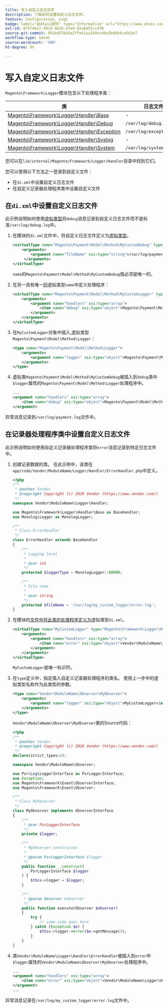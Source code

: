 ```yaml
---
title: 写入自定义日志文件
description: 了解如何设置自定义日志文件。
feature: Configuration, Logs
badge: label="由Atwix提供" type="Informative" url="https://www.atwix.com/" tooltip="阿特维克斯"
exl-id: 875f45e7-30c9-4b1b-afe9-d1a8d51ccdf0
source-git-commit: 991bd5fb34a2ffe61aa194ec46e2b04b4ce5b3e7
workflow-type: tm+mt
source-wordcount: '309'
ht-degree: 0%

---
```


# 写入自定义日志文件

`Magento\Framework\Logger`模块包含以下处理程序类：

| 类 | 日志文件 |
| ----- | -------- |
| [Magento\Framework\Logger\Handler\Base][base] | - |
| [Magento\Framework\Logger\Handler\Debug][debug] | `/var/log/debug.log` |
| [Magento\Framework\Logger\Handler\Exception][exception] | `/var/log/exception.log` |
| [Magento\Framework\Logger\Handler\Syslog][syslog] | - |
| [Magento\Framework\Logger\Handler\System][system] | `/var/log/system.log` |

您可以在`lib/internal/Magento/Framework/Logger/Handler`目录中找到它们。

您可以使用以下方法之一登录到自定义文件：

- 在`di.xml`中设置自定义日志文件
- 在自定义记录器处理程序类中设置自定义文件

## 在`di.xml`中设置自定义日志文件

此示例说明如何使用[虚拟类型](https://developer.adobe.com/commerce/php/development/build/dependency-injection-file/#virtual-types)将`debug`消息记录到自定义日志文件而不是标准`/var/log/debug.log`中。

1. 在模块的`di.xml`文件中，将自定义日志文件定义为[虚拟类型](https://developer.adobe.com/commerce/php/development/build/dependency-injection-file/#virtual-types)。

   ```xml
   <virtualType name="Magento\Payment\Model\Method\MyCustomDebug" type="Magento\Framework\Logger\Handler\Base">
       <arguments>
           <argument name="fileName" xsi:type="string">/var/log/payment.log</argument>
        </arguments>
   </virtualType>
   ```

   `name`的`Magento\Payment\Model\Method\MyCustomDebug`值必须是唯一的。

1. 在另一具有唯一[的](https://developer.adobe.com/commerce/php/development/build/dependency-injection-file/#virtual-types)虚拟类型`name`中定义处理程序：

   ```xml
   <virtualType name="Magento\Payment\Model\Method\MyCustomLogger" type="Magento\Framework\Logger\Monolog">
       <arguments>
           <argument name="handlers" xsi:type="array">
               <item name="debug" xsi:type="object">Magento\Payment\Model\Method\MyCustomDebug</item>
           </argument>
       </arguments>
   </virtualType>
   ```

1. 在`MyCustomLogger`对象中插入[ ](https://developer.adobe.com/commerce/php/development/build/dependency-injection-file/#virtual-types)虚拟类型`Magento\Payment\Model\Method\Logger`：

   ```xml
   <type name="Magento\Payment\Model\Method\Logger">
       <arguments>
           <argument name="logger" xsi:type="object">Magento\Payment\Model\Method\MyCustomLogger</argument>
       </arguments>
   </type>
   ```

1. 虚拟类`Magento\Payment\Model\Method\MyCustomDebug`被插入到`debug`类中`$logger`属性的`Magento\Payment\Model\Method\Logger`处理程序中。

   ```xml
   ...
   <argument name="handlers" xsi:type="array">
       <item name="debug" xsi:type="object">Magento\Payment\Model\Method\MyCustomDebug</item>
   </argument>
   ```

异常消息记录到`/var/log/payment.log`文件中。

## 在记录器处理程序类中设置自定义日志文件

此示例说明如何使用自定义记录器处理程序类将`error`消息记录到特定日志文件中。

1. 创建记录数据的类。 在此示例中，该类在`app/code/Vendor/ModuleName/Logger/Handler/ErrorHandler.php`中定义。

   ```php
   <?php
   /**
    * @author Vendor
    * @copyright Copyright (c) 2019 Vendor (https://www.vendor.com/)
    */
   namespace Vendor\ModuleName\Logger\Handler;
   
   use Magento\Framework\Logger\Handler\Base as BaseHandler;
   use Monolog\Logger as MonologLogger;
   
   /**
    * Class ErrorHandler
    */
   class ErrorHandler extends BaseHandler
   {
       /**
        * Logging level
        *
        * @var int
        */
       protected $loggerType = MonologLogger::ERROR;
   
       /**
        * File name
        *
        * @var string
        */
       protected $fileName = '/var/log/my_custom_logger/error.log';
   }
   ```

1. 在模块的[文件中将此类的处理程序定义为](https://developer.adobe.com/commerce/php/development/build/dependency-injection-file/#virtual-types)虚拟类型`di.xml`。

   ```xml
   <virtualType name="MyCustomLogger" type="Magento\Framework\Logger\Monolog">
       <arguments>
           <argument name="handlers" xsi:type="array">
               <item name="error" xsi:type="object">Vendor\ModuleName\Logger\Handler\ErrorHandler</item>
           </argument>
       </arguments>
   </virtualType>
   ```

   `MyCustomLogger`是唯一标识符。

1. 在`type`定义中，指定插入自定义记录器处理程序的类名。 使用上一步中的虚拟类型名称作为此类型的参数。

   ```xml
   <type name="Vendor\ModuleName\Observer\MyObserver">
       <arguments>
           <argument name="logger" xsi:type="object">MyCustomLogger</argument>
       </arguments>
   </type>
   ```

   `Vendor\ModuleName\Observer\MyObserver`类的Source代码：

   ```php
   <?php
   /**
    * @author Vendor
    * @copyright Copyright (c) 2019 Vendor (https://www.vendor.com/)
    */
   declare(strict_types=1);
   
   namespace Vendor\ModuleName\Observer;
   
   use Psr\Log\LoggerInterface as PsrLoggerInterface;
   use Exception;
   use Magento\Framework\Event\ObserverInterface;
   use Magento\Framework\Event\Observer;
   
   /**
    * Class MyObserver
    */
   class MyObserver implements ObserverInterface
   {
       /**
        * @var PsrLoggerInterface
        */
       private $logger;
   
       /**
        * MyObserver constructor.
        *
        * @param PsrLoggerInterface $logger
        */
       public function __construct(
           PsrLoggerInterface $logger
       ) {
           $this->logger = $logger;
       }
   
       /**
        * @param Observer $observer
        */
       public function execute(Observer $observer)
       {
           try {
               // some code goes here
           } catch (Exception $e) {
               $this->logger->error($e->getMessage());
           }
       }
   }
   ```

1. 类`Vendor\ModuleName\Logger\Handler\ErrorHandler`被插入到`error`中`$logger`属性的`Vendor\ModuleName\Observer\MyObserver`处理程序中。

   ```xml
   ...
   <argument name="handlers" xsi:type="array">
       <item name="error" xsi:type="object">Vendor\ModuleName\Logger\Handler\ErrorHandler</item>
   </argument>
   ...
   ```

异常消息记录在`/var/log/my_custom_logger/error.log`文件中。

<!-- link definitions -->

[base]: https://github.com/magento/magento2/blob/2.4/lib/internal/Magento/Framework/Logger/Handler/Base.php
[debug]: https://github.com/magento/magento2/blob/2.4/lib/internal/Magento/Framework/Logger/Handler/Debug.php
[exception]: https://github.com/magento/magento2/blob/2.4/lib/internal/Magento/Framework/Logger/Handler/Exception.php
[syslog]: https://github.com/magento/magento2/blob/2.4/lib/internal/Magento/Framework/Logger/Handler/Syslog.php
[system]: https://github.com/magento/magento2/blob/2.4/lib/internal/Magento/Framework/Logger/Handler/System.php
